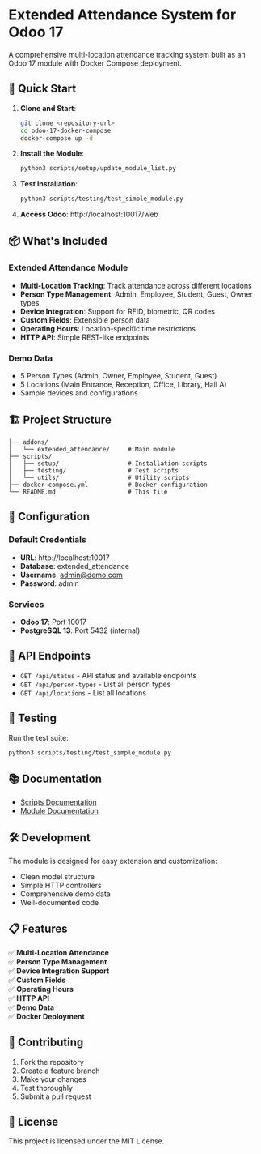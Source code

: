 # Extended Attendance System for Odoo 17

A comprehensive multi-location attendance tracking system built as an Odoo 17 module with Docker Compose deployment.

## 🚀 Quick Start

1. **Clone and Start**:
   ```bash
   git clone <repository-url>
   cd odoo-17-docker-compose
   docker-compose up -d
   ```

2. **Install the Module**:
   ```bash
   python3 scripts/setup/update_module_list.py
   ```

3. **Test Installation**:
   ```bash
   python3 scripts/testing/test_simple_module.py
   ```

4. **Access Odoo**: http://localhost:10017/web

## 📦 What's Included

### Extended Attendance Module
- **Multi-Location Tracking**: Track attendance across different locations
- **Person Type Management**: Admin, Employee, Student, Guest, Owner types
- **Device Integration**: Support for RFID, biometric, QR codes
- **Custom Fields**: Extensible person data
- **Operating Hours**: Location-specific time restrictions
- **HTTP API**: Simple REST-like endpoints

### Demo Data
- 5 Person Types (Admin, Owner, Employee, Student, Guest)
- 5 Locations (Main Entrance, Reception, Office, Library, Hall A)
- Sample devices and configurations

## 🏗️ Project Structure

```
├── addons/
│   └── extended_attendance/     # Main module
├── scripts/
│   ├── setup/                   # Installation scripts
│   ├── testing/                 # Test scripts
│   └── utils/                   # Utility scripts
├── docker-compose.yml           # Docker configuration
└── README.md                    # This file
```

## 🔧 Configuration

### Default Credentials
- **URL**: http://localhost:10017
- **Database**: extended_attendance
- **Username**: admin@demo.com
- **Password**: admin

### Services
- **Odoo 17**: Port 10017
- **PostgreSQL 13**: Port 5432 (internal)

## 📡 API Endpoints

- `GET /api/status` - API status and available endpoints
- `GET /api/person-types` - List all person types
- `GET /api/locations` - List all locations

## 🧪 Testing

Run the test suite:
```bash
python3 scripts/testing/test_simple_module.py
```

## 📚 Documentation

- [Scripts Documentation](scripts/README.md)
- [Module Documentation](addons/extended_attendance/README.md)

## 🛠️ Development

The module is designed for easy extension and customization:
- Clean model structure
- Simple HTTP controllers
- Comprehensive demo data
- Well-documented code

## 📋 Features

✅ **Multi-Location Attendance**  
✅ **Person Type Management**  
✅ **Device Integration Support**  
✅ **Custom Fields**  
✅ **Operating Hours**  
✅ **HTTP API**  
✅ **Demo Data**  
✅ **Docker Deployment**  

## 🤝 Contributing

1. Fork the repository
2. Create a feature branch
3. Make your changes
4. Test thoroughly
5. Submit a pull request

## 📄 License

This project is licensed under the MIT License.
